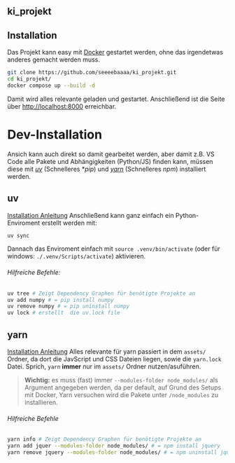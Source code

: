 ## ki_projekt


## Installation
Das Projekt kann easy mit [Docker](https://docs.docker.com/desktop/) gestartet werden, ohne das irgendetwas anderes gemacht werden muss.
```zsh
git clone https://github.com/seeeebaaaa/ki_projekt.git
cd ki_projekt/
docker compose up --build -d
```
Damit wird alles relevante geladen und gestartet. Anschließend ist die Seite über [http://localhost:8000](http://localhost:8000) erreichbar.

# Dev-Installation
Ansich kann auch direkt so damit gearbeitet werden, aber damit z.B. VS Code alle Pakete und Abhängigkeiten (Python/JS) finden kann, müssen diese mit [*uv*](https://github.com/astral-sh/uv?tab=readme-ov-file#installation) (Schnelleres **pip*) und [*yarn*](https://yarnpkg.com/getting-started/install) (Schnelleres *npm*) installiert werden.
## uv
[Installation Anleitung](https://github.com/astral-sh/uv?tab=readme-ov-file#installation)
Anschließend kann ganz einfach ein Python-Enviroment erstellt werden mit:
```zsh
uv sync
```
Dannach das Enviroment einfach mit `source .venv/bin/activate` (oder für windows: `./.venv/Scripts/activate`) aktivieren.
###### Hilfreiche Befehle:
```zsh
uv tree # Zeigt Dependency Graphen für benötigte Projekte an
uv add numpy # = pip install numpy 
uv remove numpy # = pip uninstall numpy 
uv lock # erstellt  die uv.lock file
```
## yarn
[Installation Anleitung](https://yarnpkg.com/getting-started/install)
Alles relevante für yarn passiert in dem `assets/` Ordner, da dort die JavScript und CSS Dateien liegen, sowie die `yarn.lock` Datei.
Sprich, `yarn` **immer** nur im `assets/` Ordner nutzen/asuführen.
> **Wichtig:** es muss (fast) immer `--modules-folder node_modules/` als Argument angegeben werden, da per default, auf Grund des Setups mit Docker, Yarn versuchen wird die Pakete unter `/node_modules` zu installieren.
###### Hilfreiche Befehle
```zsh
yarn info # Zeigt Dependency Graphen für benötigte Projekte an
yarn add jquer --modules-folder node_modules/ # = npm install jquery 
yarn remove jquery --modules-folder node_modules/ # = npm uninstall jquery 
```